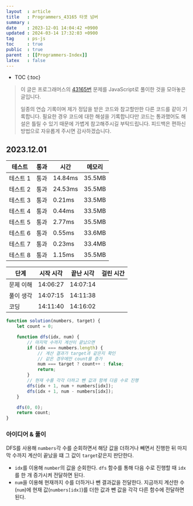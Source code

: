 ```yaml
---
layout  : article
title   : Programmers_43165 타겟 넘버
summary : 
date    : 2023-12-01 14:04:42 +0900
updated : 2024-03-14 17:32:03 +0900
tag     : ps-js
toc     : true
public  : true
parent  : [[Programmers-Index]]
latex   : false
---
```

* TOC
{:toc}

> 이 글은 프로그래머스의 [43165번](https://programmers.co.kr/learn/courses/30/lessons/43165) 문제를 JavaScript로 풀이한 것을 모아놓은 글입니다.
>
> 일종의 연습 기록이며 제가 정답을 받은 코드와 참고할만한 다른 코드를 같이 기록합니다. 필요한 경우 코드에 대한 해설을 기록합니다만 코드는 통과했어도 해설은 틀릴 수 있기 때문에 가볍게 참고해주시길 부탁드립니다. 피드백은 편하신 방법으로 자유롭게 주시면 감사하겠습니다.

## 2023.12.01

| 테스트   | 통과 | 시간    | 메모리 |
| -------- | ---- | ------  | ------ |
| 테스트 1 | 통과 | 14.84ms | 35.5MB |
| 테스트 2 | 통과 | 24.53ms | 35.5MB |
| 테스트 3 | 통과 | 0.21ms  | 33.5MB |
| 테스트 4 | 통과 | 0.44ms  | 33.5MB |
| 테스트 5 | 통과 | 2.77ms  | 35.5MB |
| 테스트 6 | 통과 | 0.55ms  | 33.6MB |
| 테스트 7 | 통과 | 0.23ms  | 33.4MB |
| 테스트 8 | 통과 | 1.15ms  | 35.5MB |

| 단계      | 시작 시각 | 끝난 시각 | 걸린 시간 |
| --------- | --------- | --------- | --------- |
| 문제 이해 | 14:06:27  | 14:07:14  |           |
| 풀이 생각 | 14:07:15  | 14:11:38  |           |
| 코딩      | 14:11:40  | 14:16:02  |           |

```js
function solution(numbers, target) {
    let count = 0;

    function dfs(idx, num) {
        // 마지막 수까지 계산이 끝났으면
        if (idx === numbers.length) {
            // 계산 결과가 target과 같은지 확인
            // 같은 경우에만 count를 증가
            num === target ? count++ : false;
            return;
        }
        // 현재 수를 각각 더하고 뺀 값과 함께 다음 수로 진행
        dfs(idx + 1, num + numbers[idx]);
        dfs(idx + 1, num - numbers[idx]);
    }

    dfs(0, 0);
    return count;
}
```

### 아이디어 & 풀이

DFS를 사용해 `numbers`각 수를 순회하면서 해당 값을 더하거나 빼면서 진행한 뒤 마지막 수까지 계산이 끝났을 떄 그 값이 `target`같은지 판단한다.

* `idx`를 이용해 `number`의 값을 순회한다. `dfs` 함수를 통해 다음 수로 진행할 때 `idx`를 한 개 증가시켜 전달하면 된다.
* `num`을 이용해 현재까지 수를 더하거나 뺀 결과값을 전달한다. 지금까지 계산한 수(`num`)에 현재 값(`numbers[idx]`)를 더한 값과 뺀 값을 각각 다른 함수에 전달하면 된다.
